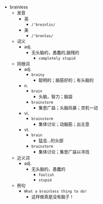 - brainless
  - 发音
    - 英
      - `/'breɪnlɪs/`
    - 美
      - `/'brenləs/`
  - 词义
    - adj.
      - 无头脑的，愚蠢的,脑残的
        - `completely stupid`
  - 同根词
    - adj.
      - `brainy`
        - 聪明的；脑筋好的；有头脑的
    - n.
      - `brain`
        - 头脑，智力；脑袋
      - `brainstorm`
        - 集思广益；头脑风暴；灵机一动
    - vi.
      - `brainstorm`
        - 集体讨论；动脑筋；出主意
    - vt.
      - `brain`
        - 猛击…的头部
      - `brainstorm`
        - 集体讨论；集思广益以寻找
  - 近义词
    - adj.
      - 无头脑的，愚蠢的
        - `foolish`
        - `stupid`
  - 例句
    - `What a brainless thing to do!`
      - 这样做真是没有脑子！

